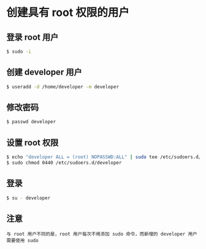 # 创建具有 root 权限的用户

## 登录 root 用户
```bash
$ sudo -i
```

## 创建 developer 用户
```bash
$ useradd -d /home/developer -m developer
```

## 修改密码
```bash
$ passwd developer
```

## 设置 root 权限
```bash
$ echo "developer ALL = (root) NOPASSWD:ALL" | sudo tee /etc/sudoers.d/developer
$ sudo chmod 0440 /etc/sudoers.d/developer
```

## 登录
```bash
$ su - developer
```

## 注意
```
与 root 用户不同的是，root 用户每次不用添加 sudo 命令，而新增的 developer 用户需要使用 sudo
```
